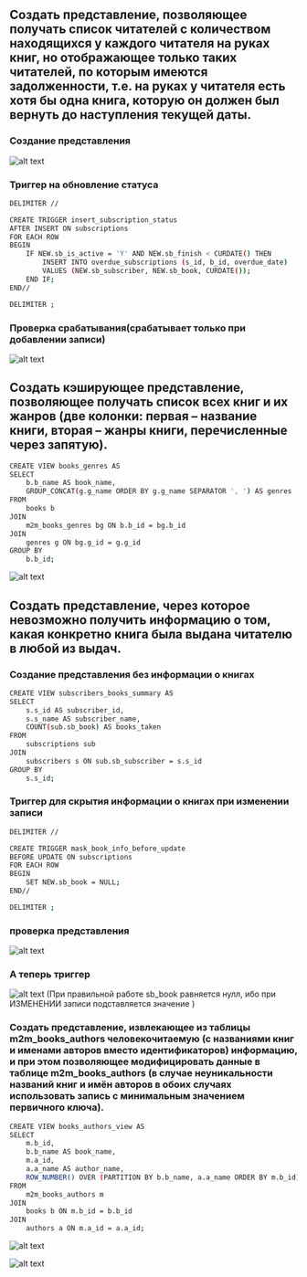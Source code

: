 ## Создать представление, позволяющее получать список читателей с количеством находящихся у каждого читателя на руках книг, но отображающее только таких читателей, по которым имеются задолженности, т.е. на руках у читателя есть хотя бы одна книга, которую он должен был вернуть до наступления текущей даты.

### Создание представления
![alt text](image-28.png)

### Триггер на обновление статуса
```bash 
DELIMITER //

CREATE TRIGGER insert_subscription_status
AFTER INSERT ON subscriptions
FOR EACH ROW
BEGIN
    IF NEW.sb_is_active = 'Y' AND NEW.sb_finish < CURDATE() THEN
        INSERT INTO overdue_subscriptions (s_id, b_id, overdue_date)
        VALUES (NEW.sb_subscriber, NEW.sb_book, CURDATE());
    END IF;
END//

DELIMITER ;

```
### Проверка срабатывания(срабатывает только при добавлении записи)

![alt text](image-29.png)

## Создать кэширующее представление, позволяющее получать список всех книг и их жанров (две колонки: первая – название книги, вторая – жанры книги, перечисленные через запятую).
```bash
CREATE VIEW books_genres AS
SELECT
    b.b_name AS book_name, 
    GROUP_CONCAT(g.g_name ORDER BY g.g_name SEPARATOR ', ') AS genres
FROM
    books b
JOIN
    m2m_books_genres bg ON b.b_id = bg.b_id
JOIN
    genres g ON bg.g_id = g.g_id
GROUP BY
    b.b_id;

```
![alt text](image-30.png)

## Создать представление, через которое невозможно получить информацию о том, какая конкретно книга была выдана читателю в любой из выдач.

### Создание представления без информации о книгах
```bash 
CREATE VIEW subscribers_books_summary AS
SELECT
    s.s_id AS subscriber_id,
    s.s_name AS subscriber_name,
    COUNT(sub.sb_book) AS books_taken
FROM
    subscriptions sub
JOIN
    subscribers s ON sub.sb_subscriber = s.s_id
GROUP BY
    s.s_id;
```
### Триггер для скрытия информации о книгах при изменении записи
```bash
DELIMITER //

CREATE TRIGGER mask_book_info_before_update
BEFORE UPDATE ON subscriptions
FOR EACH ROW
BEGIN
    SET NEW.sb_book = NULL;
END//

DELIMITER ;

```
### проверка представления
![alt text](image-31.png)

### А теперь триггер 
![alt text](image-32.png)
(При правильной работе sb_book равняется нулл, ибо при ИЗМЕНЕНИИ записи подставляется значение )

### Создать представление, извлекающее из таблицы m2m_books_authors человекочитаемую (с названиями книг и именами авторов вместо идентификаторов) информацию, и при этом позволяющее модифицировать данные в таблице m2m_books_authors (в случае неуникальности названий книг и имён авторов в обоих случаях использовать запись с минимальным значением первичного ключа).

```bash
CREATE VIEW books_authors_view AS
SELECT 
    m.b_id,
    b.b_name AS book_name,
    m.a_id,
    a.a_name AS author_name,
    ROW_NUMBER() OVER (PARTITION BY b.b_name, a.a_name ORDER BY m.b_id) AS row_num
FROM
    m2m_books_authors m
JOIN
    books b ON m.b_id = b.b_id
JOIN
    authors a ON m.a_id = a.a_id;
```

![alt text](image-33.png)

![alt text](https://forum-cdn.exbo.net/2024-03-26/1711431041-995256-image.png)
